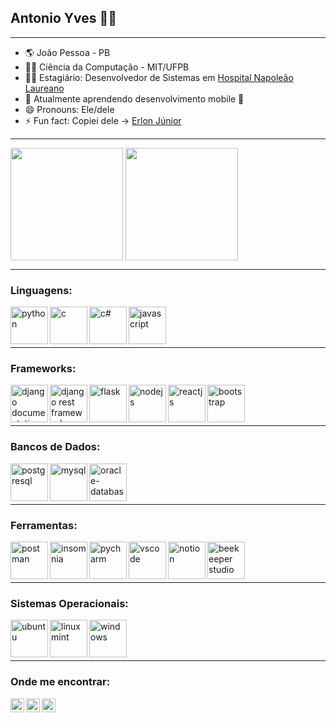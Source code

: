 ## Antonio Yves 👨‍💻

---

- 🌎 João Pessoa - PB
- 👨‍🎓 Ciência da Computação - MIT/UFPB
- 👨‍💻 Estagiário: Desenvolvedor de Sistemas em [Hospital Napoleão Laureano](http://hlaureano.org.br)
- 🌱 Atualmente aprendendo desenvolvimento mobile 📱
- 😄 Pronouns: Ele/dele
- ⚡ Fun fact: Copiei dele -> [Erlon Júnior](https://github.com/ejrgeek)

---

<div>
<img align="center" src="https://github-readme-stats.vercel.app/api?username=antonio-yves&show_icons=true&theme=gotham&border_radius=10" height="180em"/>
<img align="center" src="https://github-readme-stats.vercel.app/api/top-langs/?username=antonio-yves&layout=compact&theme=gotham&border_radius=10" height="180em"/>
</div>

---

### Linguagens:
[<img align="left" alt="python" height="60px" src="https://upload.wikimedia.org/wikipedia/commons/thumb/0/0a/Python.svg/1200px-Python.svg.png"/>][python]
[<img align="left" alt="c" height="60px" src="https://cdn.freebiesupply.com/logos/large/2x/c-2975-logo-png-transparent.png"/>][c]
[<img align="left" alt="c#" height="60px" src="https://growiz.com.br/wp-content/uploads/2020/08/kisspng-c-programming-language-logo-microsoft-visual-stud-atlas-portfolio-5b899192d7c600.1628571115357423548838.png"/>][c#]
[<img align="left" alt="javascript" height="60px" src="https://images.vexels.com/media/users/3/166403/isolated/preview/a5a33bf3004830a2bd581e9fa65de660---cone-da-linguagem-de-programa----o-javascript-by-vexels.png"/>][javascript]

<br/><br/><br/>

---

### Frameworks:
[<img align="left" alt="django documentation" height="60px" src="https://cdn.iconscout.com/icon/free/png-512/django-2-282855.png"/>][django]
[<img align="left" alt="django rest framework" height="60px" src="https://img.stackshare.io/service/1630/New_Project__67_.png"/>][django-rest]
[<img align="left" alt="flask" height="60px" src="https://miro.medium.com/max/800/1*Q5EUk28Xc3iCDoMSkrd1_w.png"/>][flask]
[<img align="left" alt="nodejs" height="60px" src="https://img.icons8.com/color/452/nodejs.png"/>][nodejs]
[<img align="left" alt="reactjs" height="60px" src="https://upload.wikimedia.org/wikipedia/commons/thumb/a/a7/React-icon.svg/1200px-React-icon.svg.png"/>][reactjs]
[<img align="left" alt="bootstrap" height="60px" src="https://camo.githubusercontent.com/a664defdd5c2ec93a3fbfb51e0f2aaafa5dc57bf1e13aa47456ced037b3cebe8/68747470733a2f2f676574626f6f7473747261702e636f6d2f646f63732f352e302f6173736574732f6272616e642f626f6f7473747261702d6c6f676f2d736861646f772e706e67"/>][bootstrap]
<br/><br/><br/>

---

### Bancos de Dados:
[<img align="left" alt="postgresql" height="60px" src="https://upload.wikimedia.org/wikipedia/commons/thumb/2/29/Postgresql_elephant.svg/800px-Postgresql_elephant.svg.png"/>][postgresql]
[<img align="left" alt="mysql" height="60px" src="https://devtools.com.br/blog/wp-content/uploads/2013/06/MySQL-Logo.wine_.png"/>][mysql]
[<img align="left" alt="oracle-database" height="60px" src="https://pdjmaster.files.wordpress.com/2020/04/oracle-database.png"/>][oracle_db]
<br/><br/><br/>

---

### Ferramentas:
[<img align="left" alt="postman" height="60px" src="https://res.cloudinary.com/postman/image/upload/t_team_logo/v1629869194/team/2893aede23f01bfcbd2319326bc96a6ed0524eba759745ed6d73405a3a8b67a8"/>][postman]
[<img align="left" alt="insomnia" height="60px" src="https://s3.amazonaws.com/s3.roaringapps.com/assets/icons/1561251841927-Insomnia.png"/>][insomnia]
[<img align="left" alt="pycharm" height="60px" src="https://upload.wikimedia.org/wikipedia/commons/thumb/1/1d/PyCharm_Icon.svg/1024px-PyCharm_Icon.svg.png"/>][pycharm]
[<img align="left" alt="vscode" height="60px" src="https://upload.wikimedia.org/wikipedia/commons/thumb/9/9a/Visual_Studio_Code_1.35_icon.svg/2048px-Visual_Studio_Code_1.35_icon.svg.png"/>][vscode]
[<img align="left" alt="notion" height="60px" src="https://inceptum-stor.icons8.com/rGEMe7ni2FPY/notion-1693557-1442598.png"/>][notion]
[<img align="left" alt="beekeeper studio" height="60px" src="https://dashboard.snapcraft.io/site_media/appmedia/2020/03/512x512_4JGJ8f7.png"/>][beekeeper]
<br/><br/><br/>

---

### Sistemas Operacionais:
[<img align="left" alt="ubuntu" height="60px" src="https://cdn-icons-png.flaticon.com/512/888/888879.png"/>][ubuntu]
[<img align="left" alt="linux mint" height="60px" src="https://avatars.githubusercontent.com/u/107184?s=280&v=4"/>][linux-mint]
[<img align="left" alt="windows" height="60px" src="https://camposconect.com.br/wp-content/uploads/2016/11/Windows_logo_and_wordmark_-_2012.svg.png"/>][windows]
<br/><br/><br/>

---
 
### Onde me encontrar:
[<img align="left" alt="site" width="22px" src="https://upload.wikimedia.org/wikipedia/commons/thumb/1/12/High-contrast-applications-internet.svg/768px-High-contrast-applications-internet.svg.png" />][site]
[<img align="left" alt="linkedin" width="22px" src="https://cdn-icons-png.flaticon.com/512/174/174857.png" />][linkedin]
[<img align="left" alt="Instagram" width="22px" src="https://upload.wikimedia.org/wikipedia/commons/thumb/a/a5/Instagram_icon.png/1024px-Instagram_icon.png" />][instagram]

<br/>

[linkedin]: https://www.linkedin.com/in/antonio-yves/
[instagram]: https://www.instagram.com/yvessousa/
[site]: https://antonio-yves.github.io/
[insomnia]: https://insomnia.rest/
[python]: https://www.python.org/doc/
[django]: https://www.djangoproject.com/
[postgresql]: https://www.postgresql.org/docs/
[javascript]: https://developer.mozilla.org/pt-BR/docs/Web/JavaScript
[c]: https://pt.wikipedia.org/wiki/C_(linguagem_de_programa%C3%A7%C3%A3o)
[flask]: https://flask.palletsprojects.com/en/2.0.x/
[bootstrap]: https://getbootstrap.com/
[reactjs]: https://pt-br.reactjs.org/
[nodejs]: https://nodejs.org/en/
[c#]: https://docs.microsoft.com/pt-br/dotnet/csharp/
[django-rest]: https://www.django-rest-framework.org/
[mysql]: https://www.mysql.com/
[postman]: https://www.postman.com/
[pycharm]: https://www.jetbrains.com/pt-br/pycharm/download/
[vscode]: https://code.visualstudio.com/
[notion]: https://www.notion.so/
[beekeeper]: https://www.beekeeperstudio.io/
[ubuntu]: https://ubuntu.com/download
[linux-mint]: https://linuxmint.com/download.php
[windows]: https://www.microsoft.com/pt-br/windows?wa=wsignin1.0
[oracle_db]: https://www.oracle.com/br/database/
